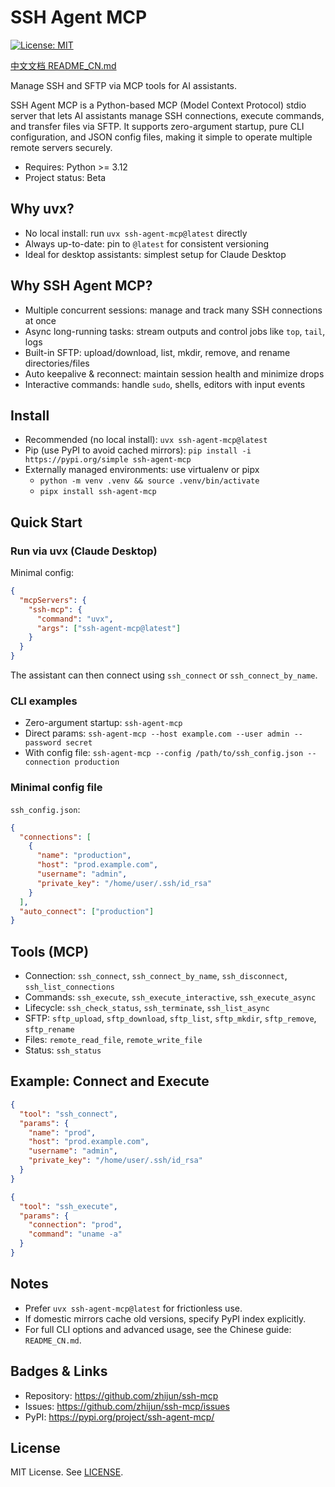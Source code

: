 # SSH Agent MCP
[![License: MIT](https://img.shields.io/badge/License-MIT-blue.svg)](LICENSE)

[中文文档 README_CN.md](README_CN.md)

Manage SSH and SFTP via MCP tools for AI assistants.

SSH Agent MCP is a Python-based MCP (Model Context Protocol) stdio server that lets AI assistants manage SSH connections, execute commands, and transfer files via SFTP. It supports zero-argument startup, pure CLI configuration, and JSON config files, making it simple to operate multiple remote servers securely.

- Requires: Python >= 3.12
- Project status: Beta

## Why uvx?

- No local install: run `uvx ssh-agent-mcp@latest` directly
- Always up-to-date: pin to `@latest` for consistent versioning
- Ideal for desktop assistants: simplest setup for Claude Desktop

## Why SSH Agent MCP?

- Multiple concurrent sessions: manage and track many SSH connections at once
- Async long-running tasks: stream outputs and control jobs like `top`, `tail`, logs
- Built-in SFTP: upload/download, list, mkdir, remove, and rename directories/files
- Auto keepalive & reconnect: maintain session health and minimize drops
- Interactive commands: handle `sudo`, shells, editors with input events

## Install

- Recommended (no local install): `uvx ssh-agent-mcp@latest`
- Pip (use PyPI to avoid cached mirrors): `pip install -i https://pypi.org/simple ssh-agent-mcp`
- Externally managed environments: use virtualenv or pipx
  - `python -m venv .venv && source .venv/bin/activate`
  - `pipx install ssh-agent-mcp`

## Quick Start

### Run via uvx (Claude Desktop)

Minimal config:

```json
{
  "mcpServers": {
    "ssh-mcp": {
      "command": "uvx",
      "args": ["ssh-agent-mcp@latest"]
    }
  }
}
```

The assistant can then connect using `ssh_connect` or `ssh_connect_by_name`.

### CLI examples

- Zero-argument startup: `ssh-agent-mcp`
- Direct params: `ssh-agent-mcp --host example.com --user admin --password secret`
- With config file: `ssh-agent-mcp --config /path/to/ssh_config.json --connection production`

### Minimal config file

`ssh_config.json`:

```json
{
  "connections": [
    {
      "name": "production",
      "host": "prod.example.com",
      "username": "admin",
      "private_key": "/home/user/.ssh/id_rsa"
    }
  ],
  "auto_connect": ["production"]
}
```

## Tools (MCP)

- Connection: `ssh_connect`, `ssh_connect_by_name`, `ssh_disconnect`, `ssh_list_connections`
- Commands: `ssh_execute`, `ssh_execute_interactive`, `ssh_execute_async`
- Lifecycle: `ssh_check_status`, `ssh_terminate`, `ssh_list_async`
- SFTP: `sftp_upload`, `sftp_download`, `sftp_list`, `sftp_mkdir`, `sftp_remove`, `sftp_rename`
- Files: `remote_read_file`, `remote_write_file`
- Status: `ssh_status`

## Example: Connect and Execute

```json
{
  "tool": "ssh_connect",
  "params": {
    "name": "prod",
    "host": "prod.example.com",
    "username": "admin",
    "private_key": "/home/user/.ssh/id_rsa"
  }
}
```

```json
{
  "tool": "ssh_execute",
  "params": {
    "connection": "prod",
    "command": "uname -a"
  }
}
```

## Notes

- Prefer `uvx ssh-agent-mcp@latest` for frictionless use.
- If domestic mirrors cache old versions, specify PyPI index explicitly.
- For full CLI options and advanced usage, see the Chinese guide: `README_CN.md`.

## Badges & Links

- Repository: https://github.com/zhijun/ssh-mcp
- Issues: https://github.com/zhijun/ssh-mcp/issues
- PyPI: https://pypi.org/project/ssh-agent-mcp/

## License

MIT License. See [LICENSE](LICENSE).